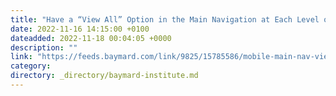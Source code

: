 ```yaml
---
title: "Have a “View All” Option in the Main Navigation at Each Level of the Mobile Product Catalog (Only 24% Get It Right)"
date: 2022-11-16 14:15:00 +0100
dateadded: 2022-11-18 00:04:05 +0000
description: ""
link: "https://feeds.baymard.com/link/9825/15785586/mobile-main-nav-view-all"
category:
directory: _directory/baymard-institute.md
---
```

